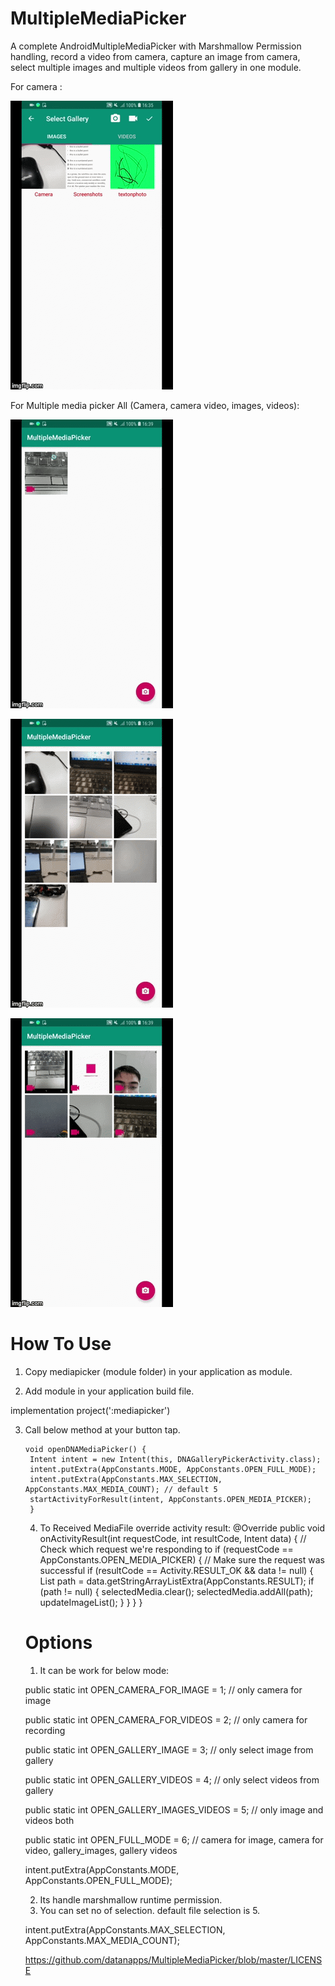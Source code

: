 # MultipleMediaPicker
A complete AndroidMultipleMediaPicker with Marshmallow Permission handling, record a video from camera, capture an image from camera, select multiple images and multiple videos from gallery in one module.

For camera :

![alt text](https://github.com/datanapps/MultipleMediaPicker/blob/master/screens/camera_1.gif)

For Multiple media picker All (Camera, camera video, images, videos):

![alt text](https://github.com/datanapps/MultipleMediaPicker/blob/master/screens/camera_2.gif)


![alt text](https://github.com/datanapps/MultipleMediaPicker/blob/master/screens/camera_3.gif)


![alt text](https://github.com/datanapps/MultipleMediaPicker/blob/master/screens/camera_4.gif)


# How To Use 

1. Copy mediapicker (module folder) in your application as module.

2. Add module in your application build file.

implementation project(':mediapicker')


3. Call below method at your button tap.



       void openDNAMediaPicker() {
        Intent intent = new Intent(this, DNAGalleryPickerActivity.class);  
        intent.putExtra(AppConstants.MODE, AppConstants.OPEN_FULL_MODE);
        intent.putExtra(AppConstants.MAX_SELECTION, AppConstants.MAX_MEDIA_COUNT); // default 5
        startActivityForResult(intent, AppConstants.OPEN_MEDIA_PICKER);
        }
      
    4. To Received MediaFile override activity result:
    @Override
    public void onActivityResult(int requestCode, int resultCode, Intent data) {
        // Check which request we're responding to
        if (requestCode == AppConstants.OPEN_MEDIA_PICKER) {
            // Make sure the request was successful
            if (resultCode == Activity.RESULT_OK && data != null) {
                List<String> path = data.getStringArrayListExtra(AppConstants.RESULT);
                if (path != null) {
                    selectedMedia.clear();
                    selectedMedia.addAll(path);
                    updateImageList();
                }
            }
        }
    }
    
    # Options
    
   1. It can be work for below mode:
   
    public static int OPEN_CAMERA_FOR_IMAGE = 1; // only camera for image
    
    public static int OPEN_CAMERA_FOR_VIDEOS = 2; // only camera for recording
    
    public static int OPEN_GALLERY_IMAGE = 3; // only select image from gallery
    
    public static int OPEN_GALLERY_VIDEOS = 4; // only select videos from gallery
    
    public static int OPEN_GALLERY_IMAGES_VIDEOS = 5; // only image and videos both
    
    public static int OPEN_FULL_MODE = 6; // camera for image, camera for video, gallery_images, gallery videos
   
   
   
   intent.putExtra(AppConstants.MODE, AppConstants.OPEN_FULL_MODE);
   
   2.    Its handle marshmallow runtime permission.
   3.   You can set no of selection. default file selection is 5.
  
    intent.putExtra(AppConstants.MAX_SELECTION, AppConstants.MAX_MEDIA_COUNT); 
   
   
    
    
    https://github.com/datanapps/MultipleMediaPicker/blob/master/LICENSE
    
